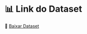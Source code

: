 # 📊 Link do Dataset

🔗 [Baixar Dataset](https://drive.google.com/drive/folders/1fOUcJlI1nbZ_7h1ny2jxF6qYdyvhm4Ld?usp=drive_link)
